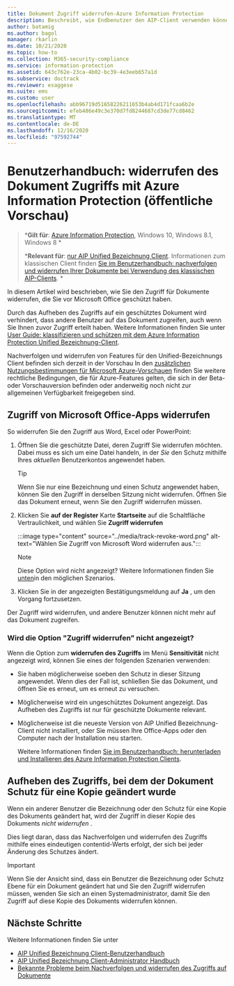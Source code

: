 ```yaml
---
title: Dokument Zugriff widerrufen-Azure Information Protection
description: Beschreibt, wie Endbenutzer den AIP-Client verwenden können, um den Dokument Zugriff für Dokumente aufzuheben, die Sie geschützt haben.
author: batamig
ms.author: bagol
manager: rkarlin
ms.date: 10/21/2020
ms.topic: how-to
ms.collection: M365-security-compliance
ms.service: information-protection
ms.assetid: 643c762e-23ca-4b02-bc39-4e3eeb657a1d
ms.subservice: doctrack
ms.reviewer: esaggese
ms.suite: ems
ms.custom: user
ms.openlocfilehash: abb96719d51658226211653b4ab4d171fcaa6b2e
ms.sourcegitcommit: efeb486e49c3e370d7fd8244687cd3de77cd8462
ms.translationtype: MT
ms.contentlocale: de-DE
ms.lasthandoff: 12/16/2020
ms.locfileid: "97592744"
---
```

# <a name="user-guide-revoke-document-access-with-azure-information-protection-public-preview"></a>Benutzerhandbuch: widerrufen des Dokument Zugriffs mit Azure Information Protection (öffentliche Vorschau)

>***Gilt für**: [Azure Information Protection](https://azure.microsoft.com/pricing/details/information-protection), Windows 10, Windows 8.1, Windows 8 *
>
>***Relevant für**: [nur AIP Unified Bezeichnung Client](../faqs.md#whats-the-difference-between-the-azure-information-protection-classic-and-unified-labeling-clients). Informationen zum klassischen Client finden [Sie im Benutzerhandbuch: nachverfolgen und widerrufen Ihrer Dokumente bei Verwendung des klassischen AIP-Clients](client-track-revoke.md). *

In diesem Artikel wird beschrieben, wie Sie den Zugriff für Dokumente widerrufen, die Sie vor Microsoft Office geschützt haben.

Durch das Aufheben des Zugriffs auf ein geschütztes Dokument wird verhindert, dass andere Benutzer auf das Dokument zugreifen, auch wenn Sie Ihnen zuvor Zugriff erteilt haben. Weitere Informationen finden Sie unter [User Guide: klassifizieren und schützen mit dem Azure Information Protection Unified Bezeichnung-Client](clientv2-classify-protect.md).

Nachverfolgen und widerrufen von Features für den Unified-Bezeichnungs Client befinden sich derzeit in der Vorschau In den [zusätzlichen Nutzungsbestimmungen für Microsoft Azure-Vorschauen](https://azure.microsoft.com/support/legal/preview-supplemental-terms/) finden Sie weitere rechtliche Bedingungen, die für Azure-Features gelten, die sich in der Beta- oder Vorschauversion befinden oder anderweitig noch nicht zur allgemeinen Verfügbarkeit freigegeben sind. 

## <a name="revoke-access-from-microsoft-office-apps"></a>Zugriff von Microsoft Office-Apps widerrufen

So widerrufen Sie den Zugriff aus Word, Excel oder PowerPoint:

1. Öffnen Sie die geschützte Datei, deren Zugriff Sie widerrufen möchten. Dabei muss es sich um eine Datei handeln, in der *Sie* den Schutz mithilfe Ihres *aktuellen* Benutzerkontos angewendet haben.

    > [!TIP]
    > Wenn Sie nur eine Bezeichnung und einen Schutz angewendet haben, können Sie den Zugriff in derselben Sitzung nicht widerrufen. Öffnen Sie das Dokument erneut, wenn Sie den Zugriff widerrufen müssen.

1. Klicken Sie **auf der Register** Karte **Startseite** auf die Schaltfläche Vertraulichkeit, und wählen Sie **Zugriff widerrufen**

    :::image type="content" source="../media/track-revoke-word.png" alt-text="Wählen Sie Zugriff von Microsoft Word widerrufen aus.":::

    > [!NOTE]
    > Diese Option wird nicht angezeigt? Weitere Informationen finden Sie [unten](#dont-see-the-revoke-access-option)in den möglichen Szenarios.
    >
 
1. Klicken Sie in der angezeigten Bestätigungsmeldung auf **Ja** , um den Vorgang fortzusetzen.

Der Zugriff wird widerrufen, und andere Benutzer können nicht mehr auf das Dokument zugreifen.

### <a name="dont-see-the-revoke-access-option"></a>Wird die Option "Zugriff widerrufen" nicht angezeigt?

Wenn die Option zum **widerrufen des Zugriffs** im Menü **Sensitivität** nicht angezeigt wird, können Sie eines der folgenden Szenarien verwenden:

- Sie haben möglicherweise soeben den Schutz in dieser Sitzung angewendet. Wenn dies der Fall ist, schließen Sie das Dokument, und öffnen Sie es erneut, um es erneut zu versuchen.

- Möglicherweise wird ein ungeschütztes Dokument angezeigt. Das Aufheben des Zugriffs ist nur für geschützte Dokumente relevant.

- Möglicherweise ist die neueste Version von AIP Unified Bezeichnung-Client nicht installiert, oder Sie müssen Ihre Office-Apps oder den Computer nach der Installation neu starten. 

    Weitere Informationen finden [Sie im Benutzerhandbuch: herunterladen und Installieren des Azure Information Protection Clients](install-client-app.md).

## <a name="revoking-access-where-the-document-protection-has-been-changed-on-a-copy"></a>Aufheben des Zugriffs, bei dem der Dokument Schutz für eine Kopie geändert wurde

Wenn ein anderer Benutzer die Bezeichnung oder den Schutz für eine Kopie des Dokuments geändert hat, wird der Zugriff in dieser Kopie des Dokuments *nicht widerrufen* . 

Dies liegt daran, dass das Nachverfolgen und widerrufen des Zugriffs mithilfe eines eindeutigen contentid-Werts erfolgt, der sich bei jeder Änderung des Schutzes ändert.

> [!IMPORTANT]
> Wenn Sie der Ansicht sind, dass ein Benutzer die Bezeichnung oder Schutz Ebene für ein Dokument geändert hat und Sie den Zugriff widerrufen müssen, wenden Sie sich an einen Systemadministrator, damit Sie den Zugriff auf diese Kopie des Dokuments widerrufen können.
> 
## <a name="next-steps"></a>Nächste Schritte

Weitere Informationen finden Sie unter

- [AIP Unified Bezeichnung Client-Benutzerhandbuch](clientv2-user-guide.md)
- [AIP Unified Bezeichnung Client-Administrator Handbuch](clientv2-admin-guide.md)
- [Bekannte Probleme beim Nachverfolgen und widerrufen des Zugriffs auf Dokumente](../known-issues.md#tracking-and-revoking-document-access-public-preview)